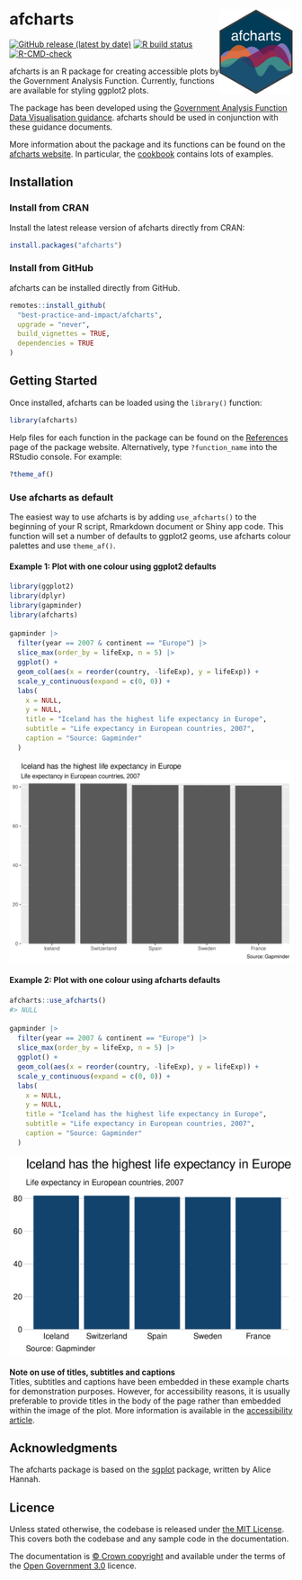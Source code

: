 
<!-- README.md is generated from README.Rmd. Please edit that file -->

# afcharts <img src="man/figures/logo.svg" alt="afcharts logo" align="right" height="150"/>

<!-- badges: start -->

[![GitHub release (latest by
date)](https://img.shields.io/github/v/release/best-practice-and-impact/afcharts)](https://github.com/best-practice-and-impact/afcharts/releases/latest)
[![R build
status](https://github.com/best-practice-and-impact/afcharts/workflows/R-CMD-check/badge.svg)](https://github.com/best-practice-and-impact/afcharts/actions)
[![R-CMD-check](https://github.com/best-practice-and-impact/afcharts/actions/workflows/R-CMD-check.yaml/badge.svg)](https://github.com/best-practice-and-impact/afcharts/actions/workflows/R-CMD-check.yaml)
<!-- badges: end -->

afcharts is an R package for creating accessible plots by the Government
Analysis Function. Currently, functions are available for styling
ggplot2 plots.

The package has been developed using the [Government Analysis Function
Data Visualisation
guidance](https://analysisfunction.civilservice.gov.uk/policy-store/data-visualisation-charts/).
afcharts should be used in conjunction with these guidance documents.

More information about the package and its functions can be found on the
[afcharts
website](https://best-practice-and-impact.github.io/afcharts/). In
particular, the
[cookbook](https://best-practice-and-impact.github.io/afcharts/articles/cookbook.html)
contains lots of examples.

## Installation

### Install from CRAN

Install the latest release version of afcharts directly from CRAN:

``` r
install.packages("afcharts")
```

### Install from GitHub

afcharts can be installed directly from GitHub.

``` r
remotes::install_github(
  "best-practice-and-impact/afcharts",
  upgrade = "never",
  build_vignettes = TRUE,
  dependencies = TRUE
)
```

## Getting Started

Once installed, afcharts can be loaded using the `library()` function:

``` r
library(afcharts)
```

Help files for each function in the package can be found on the
[References](https://best-practice-and-impact.github.io/afcharts/reference/)
page of the package website. Alternatively, type `?function_name` into
the RStudio console. For example:

``` r
?theme_af()
```

### Use afcharts as default

The easiest way to use afcharts is by adding `use_afcharts()` to the
beginning of your R script, Rmarkdown document or Shiny app code. This
function will set a number of defaults to ggplot2 geoms, use afcharts
colour palettes and use `theme_af()`.

#### Example 1: Plot with one colour using ggplot2 defaults

``` r
library(ggplot2)
library(dplyr)
library(gapminder)
library(afcharts)

gapminder |> 
  filter(year == 2007 & continent == "Europe") |>
  slice_max(order_by = lifeExp, n = 5) |>
  ggplot() +
  geom_col(aes(x = reorder(country, -lifeExp), y = lifeExp)) +
  scale_y_continuous(expand = c(0, 0)) +
  labs(
    x = NULL,
    y = NULL,
    title = "Iceland has the highest life expectancy in Europe",
    subtitle = "Life expectancy in European countries, 2007",
    caption = "Source: Gapminder"
  )
```

<img src="man/figures/README-ex1-1.svg" alt="A bar chart with grey background, white grid lines and dark grey bars."  />

#### Example 2: Plot with one colour using afcharts defaults

``` r
afcharts::use_afcharts()
#> NULL

gapminder |> 
  filter(year == 2007 & continent == "Europe") |>
  slice_max(order_by = lifeExp, n = 5) |>
  ggplot() +
  geom_col(aes(x = reorder(country, -lifeExp), y = lifeExp)) +
  scale_y_continuous(expand = c(0, 0)) +
  labs(
    x = NULL,
    y = NULL,
    title = "Iceland has the highest life expectancy in Europe",
    subtitle = "Life expectancy in European countries, 2007",
    caption = "Source: Gapminder"
  )
```

<img src="man/figures/README-ex2-1.svg" alt="A bar chart with white background, light grey horizontal grid lines dark blue bars."  />

**Note on use of titles, subtitles and captions** <br> Titles, subtitles
and captions have been embedded in these example charts for
demonstration purposes. However, for accessibility reasons, it is
usually preferable to provide titles in the body of the page rather than
embedded within the image of the plot. More information is available in
the [accessibility
article](https://best-practice-and-impact.github.io/afcharts/articles/accessibility.html#other-accessibility-considerations).

## Acknowledgments

The afcharts package is based on the
[sgplot](https://scotgovanalysis.github.io/sgplot/index.html) package,
written by Alice Hannah.

## Licence

Unless stated otherwise, the codebase is released under [the MIT
License](LICENSE). This covers both the codebase and any sample code in
the documentation.

The documentation is [© Crown
copyright](https://www.nationalarchives.gov.uk/information-management/re-using-public-sector-information/uk-government-licensing-framework/crown-copyright/)
and available under the terms of the [Open Government
3.0](https://www.nationalarchives.gov.uk/doc/open-government-licence/version/3/)
licence.
